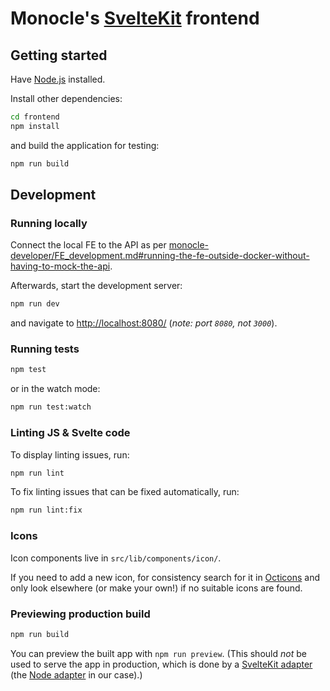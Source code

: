 # Monocle's [SvelteKit](https://kit.svelte.dev/) frontend

## Getting started

Have [Node.js](https://nodejs.org) installed.

Install other dependencies:

```bash
cd frontend
npm install
```
and build the application for testing:
```bash
npm run build
```
## Development

### Running locally

Connect the local FE to the API as per [monocle-developer/FE_development.md#running-the-fe-outside-docker-without-having-to-mock-the-api](https://gitlab.internal.sanger.ac.uk/sanger-pathogens/monocle-developer/-/blob/master/FE_development.md#running-the-fe-outside-docker-without-having-to-mock-the-api).

Afterwards, start the development server:

```bash
npm run dev
```
and navigate to [http://localhost:8080/](http://localhost:8080/) (_note: port `8080`, not `3000`_).

### Running tests

```bash
npm test
```
or in the watch mode:

```bash
npm run test:watch
```

### Linting JS & Svelte code

To display linting issues, run:

```bash
npm run lint
```
To fix linting issues that can be fixed automatically, run:

```bash
npm run lint:fix
```

### Icons

Icon components live in `src/lib/components/icon/`.

If you need to add a new icon, for consistency search for it in
[Octicons](https://primer.style/octicons/) and only look elsewhere (or make your own!) if no
suitable icons are found.

### Previewing production build

```bash
npm run build
```

You can preview the built app with `npm run preview`. (This should _not_ be used
to serve the app in production, which is done by a [SvelteKit adapter](https://kit.svelte.dev/docs#adapters) (the [Node adapter](https://github.com/sveltejs/kit/tree/master/packages/adapter-node) in our case).)

